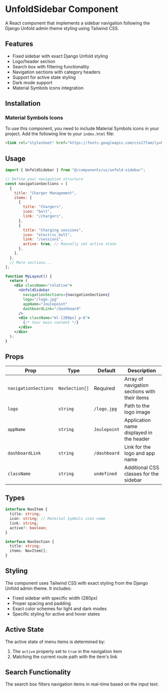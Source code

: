 # UnfoldSidebar Component

A React component that implements a sidebar navigation following the Django Unfold admin theme styling using Tailwind CSS.

## Features

- Fixed sidebar with exact Django Unfold styling
- Logo/header section
- Search box with filtering functionality
- Navigation sections with category headers
- Support for active state styling
- Dark mode support
- Material Symbols icons integration

## Installation

### Material Symbols Icons

To use this component, you need to include Material Symbols icons in your project. Add the following line to your `index.html` file:

```html
<link rel="stylesheet" href="https://fonts.googleapis.com/css2?family=Material+Symbols+Outlined:opsz,wght,FILL,GRAD@20..48,100..700,0..1,-50..200" />
```

## Usage

```jsx
import { UnfoldSidebar } from "@/components/ui/unfold-sidebar";

// Define your navigation structure
const navigationSections = [
  {
    title: "Charger Management",
    items: [
      {
        title: "Chargers",
        icon: "bolt",
        link: "/chargers",
      },
      {
        title: "Charging sessions",
        icon: "electric_bolt",
        link: "/sessions",
        active: true, // Manually set active state
      },
    ],
  },
  // More sections...
];

function MyLayout() {
  return (
    <div className="relative">
      <UnfoldSidebar 
        navigationSections={navigationSections} 
        logo="/logo.jpg"
        appName="Joulepoint"
        dashboardLink="/dashboard"
      />
      <div className="ml-[280px] p-6">
        {/* Your main content */}
      </div>
    </div>
  );
}
```

## Props

| Prop | Type | Default | Description |
|------|------|---------|-------------|
| `navigationSections` | `NavSection[]` | Required | Array of navigation sections with their items |
| `logo` | `string` | `/logo.jpg` | Path to the logo image |
| `appName` | `string` | `Joulepoint` | Application name displayed in the header |
| `dashboardLink` | `string` | `/dashboard` | Link for the logo and app name |
| `className` | `string` | `undefined` | Additional CSS classes for the sidebar |

## Types

```typescript
interface NavItem {
  title: string;
  icon: string; // Material Symbols icon name
  link: string;
  active?: boolean;
}

interface NavSection {
  title: string;
  items: NavItem[];
}
```

## Styling

The component uses Tailwind CSS with exact styling from the Django Unfold admin theme. It includes:

- Fixed sidebar with specific width (280px)
- Proper spacing and padding
- Exact color schemes for light and dark modes
- Specific styling for active and hover states

## Active State

The active state of menu items is determined by:
1. The `active` property set to `true` in the navigation item
2. Matching the current route path with the item's link

## Search Functionality

The search box filters navigation items in real-time based on the input text.